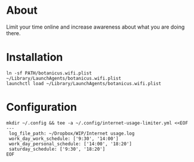 # About

Limit your time online and increase awareness about what you are doing there.

# Installation

```
ln -sf PATH/botanicus.wifi.plist ~/Library/LaunchAgents/botanicus.wifi.plist
launchctl load ~/Library/LaunchAgents/botanicus.wifi.plist
```

# Configuration

```
mkdir ~/.config && tee -a ~/.config/internet-usage-limiter.yml <<EOF
---
 log_file_path: ~/Dropbox/WIP/Internet usage.log
 work_day_work_schedule: ['9:30', '14:00']
 work_day_personal_schedule: ['14:00', '18:20']
 saturday_schedule: ['9:30', '18:20']
EOF
 ```
